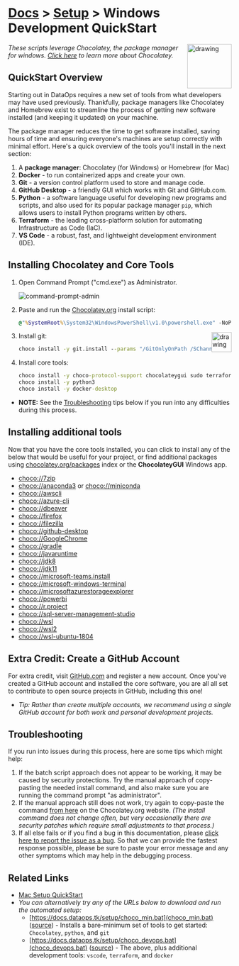 # [Docs](../README.md) > [Setup](../setup/index.html) > Windows Development QuickStart

<!-- markdownlint-disable MD033 - no-inline-html -->

<a href="chocolatey.org"><img src="https://chocolatey.org/content/images/logo_square.svg" alt="drawing" width="100" style="float: right"/></a>

<!-- markdownlint-capture -->
<!-- markdownlint-disable -->
<!-- markdownlint-restore -->

_These scripts leverage Chocolatey, the package manager for windows. [Click here](https://chocolatey.org/why-chocolatey) to learn more about Chocolatey._

## QuickStart Overview

Starting out in DataOps requires a new set of tools from what developers may have used previously. Thankfully, package managers like Chocolatey and Homebrew exist to streamline the process of getting new software installed (and keeping it updated) on your machine.

The package manager reduces the time to get software installed, saving hours of time and ensuring everyone's machines are setup correctly with minimal effort. Here's a quick overview of the tools you'll install in the next section:

1. A **package manager**: Chocolatey (for Windows) or Homebrew (for Mac)
2. **Docker** - to run containerized apps and create your own.
3. **Git** - a version control platform used to store and manage code.
4. **GitHub Desktop** - a friendly GUI which works with Git and GitHub.com.
5. **Python** - a software language useful for developing new programs and scripts, and also used for its popular package manager `pip`, which allows users to install Python programs written by others.
6. **Terraform** - the leading cross-platform solution for automating Infrastructure as Code (IaC).
7. **VS Code** - a robust, fast, and lightweight development environment (IDE).

## Installing Chocolatey and Core Tools

1. Open Command Prompt ("cmd.exe") as Administrator.

    ![command-prompt-admin](../labs/resources/command-prompt-admin.gif)

2. Paste and run the [Chocolatey.org](https://chocolatey.org/docs/installation#install-with-cmdexe) install script:

    ```cmd
    @"%SystemRoot%\System32\WindowsPowerShell\v1.0\powershell.exe" -NoProfile -InputFormat None -ExecutionPolicy Bypass -Command " [System.Net.ServicePointManager]::SecurityProtocol = 3072; iex ((New-Object System.Net.WebClient).DownloadString('https://chocolatey.org/install.ps1'))" && SET "PATH=%PATH%;%ALLUSERSPROFILE%\chocolatey\bin"
    ```

    <a href="https://git-scm.com/"><img src="https://git-scm.com/images/logo@2x.png" alt="drawing" width="45" style="float: right"/></a>

3. Install git:

    ```cmd
    choco install -y git.install --params "/GitOnlyOnPath /SChannel /NoAutoCrlf /WindowsTerminal"
    ```

4. Install core tools:

    ```cmd
    choco install -y choco-protocol-support chocolateygui sudo terraform vscode github-desktop
    choco install -y python3
    choco install -y docker-desktop
    ```

- **NOTE:** See the [Troubleshooting](#troubleshooting) tips below if you run into any difficulties during this process.

## Installing additional tools

Now that you have the core tools installed, you can click to install any of the below that would be useful for your project, or find additional packages using [chocolatey.org/packages](https://chocolatey.org/packages) index or the **ChocolateyGUI** Windows app.

- [choco://7zip](choco://7zip)
- [choco://anaconda3](choco://anaconda3) or [choco://miniconda](choco://miniconda)
- [choco://awscli](choco://awscli)
- [choco://azure-cli](choco://azure-cli)
- [choco://dbeaver](choco://dbeaver)
- [choco://firefox](choco://firefox)
- [choco://filezilla](choco://filezilla)
- [choco://github-desktop](choco://github-desktop)
- [choco://GoogleChrome](choco://GoogleChrome)
- [choco://gradle](choco://gradle)
- [choco://javaruntime](choco://javaruntime)
- [choco://jdk8](choco://jdk8)
- [choco://jdk11](choco://jdk11)
- [choco://microsoft-teams.install](choco://microsoft-teams.install)
- [choco://microsoft-windows-terminal](choco://microsoft-windows-terminal)
- [choco://microsoftazurestorageexplorer](choco://microsoftazurestorageexplorer)
- [choco://powerbi](choco://powerbi)
- [choco://r.project](choco://r.project)
- [choco://sql-server-management-studio](choco://sql-server-management-studio)
- [choco://wsl](choco://wsl)
- [choco://wsl2](choco://wsl2)
- [choco://wsl-ubuntu-1804](choco://wsl-ubuntu-1804)

## Extra Credit: Create a GitHub Account

For extra credit, visit [GitHub.com](https://github.com/) and register a new account. Once you've created a GitHub account and installed the core software, you are all all set to contribute to open source projects in GitHub, including this one!

- _Tip: Rather than create multiple accounts, we recommend using a single GitHub account for both work and personal development projects._

## Troubleshooting

If you run into issues during this process, here are some tips which might help:

1. If the batch script approach does not appear to be working, it may be caused by security protections. Try the manual approach of copy-pasting the needed install command, and also make sure you are running the command prompt "as administrator".
2. If the manual approach still does not work, try again to copy-paste the command [from here](https://chocolatey.org/docs/installation#install-with-cmdexe) on the Chocolatey.org website. _(The install command does not change often, but very occasionally there are security patches which require small adjustments to that process.)_
3. If all else fails or if you find a bug in this documentation, please [click here to report the issue as a bug](https://github.com/slalom-ggp/dataops-docs/issues/new). So that we can provide the fastest response possible, please be sure to paste your error message and any other symptoms which may help in the debugging process.

## Related Links

- [Mac Setup QuickStart](mac.md)
- _You can alternatively try any of the URLs below to download and run the automated setup:_
  - [https://docs.dataops.tk/setup/choco_min.bat](choco_min.bat) ([source](https://github.com/slalom-ggp/dataops-docs/blob/master/setup/choco_min.bat)) - Installs a bare-minimum set of tools to get started: `Chocolatey`, `python`, and `git`
  - [https://docs.dataops.tk/setup/choco_devops.bat](choco_devops.bat) ([source](https://github.com/slalom-ggp/dataops-docs/blob/master/setup/choco_devops.bat)) - The above, plus additional development tools: `vscode`, `terraform`, and `docker`
